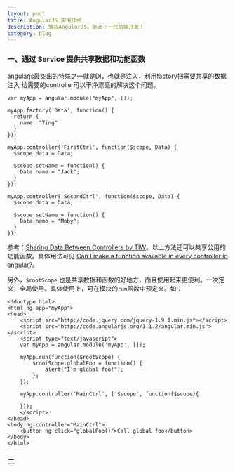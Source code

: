 ```yaml
---
layout: post
title: AngularJS 实用技术
description: 驾驭AngularJS，驱动下一代前端开发！
category: blog
---
```


### 一、通过 Service 提供共享数据和功能函数

angularjs最突出的特殊之一就是DI，也就是注入，利用factory把需要共享的数据注入
给需要的controller可以干净漂亮的解决这个问题。

    var myApp = angular.module("myApp", []);
     
    myApp.factory('Data', function() {
      return {
        name: "Ting"
      }
    });
     
    myApp.controller('FirstCtrl', function($scope, Data) {
      $scope.data = Data;
     
      $scope.setName = function() {
        Data.name = "Jack";
      }
    });
     
    myApp.controller('SecondCtrl', function($scope, Data) {
      $scope.data = Data;
     
      $scope.setName = function() {
        Data.name = "Moby";
      }
    });
    
参考：[Sharing Data Between Controllers by TIW](https://github.com/tiw/angularjs-tutorial/blob/master/sharing-data-between-controllers.markdown)。以上方法还可以共享公用的功能函数。具体用法可见 [Can I make a function available in every controller in angular?](http://stackoverflow.com/questions/15025979/can-i-make-a-function-available-in-every-controller-in-angular)。

另外，``$rootScope`` 也是共享数据和函数的好地方，而且使用起来更便利。一次定义，全局使用。具体使用上，可在模块的``run``函数中预定义。如：

    <!doctype html>
    <html ng-app="myApp">
    <head>
        <script src="http://code.jquery.com/jquery-1.9.1.min.js"></script>
        <script src="http://code.angularjs.org/1.1.2/angular.min.js"></script>
        <script type="text/javascript">
        var myApp = angular.module('myApp', []);
     
        myApp.run(function($rootScope) {
            $rootScope.globalFoo = function() {
                alert("I'm global foo!");
            };
        });
     
        myApp.controller('MainCtrl', ['$scope', function($scope){
     
        }]);
        </script>
    </head>
    <body ng-controller="MainCtrl">
        <button ng-click="globalFoo()">Call global foo</button>
    </body>
    </html>

### 二

[Beetaa]:    http://beetaa.com  "Beetaa"
